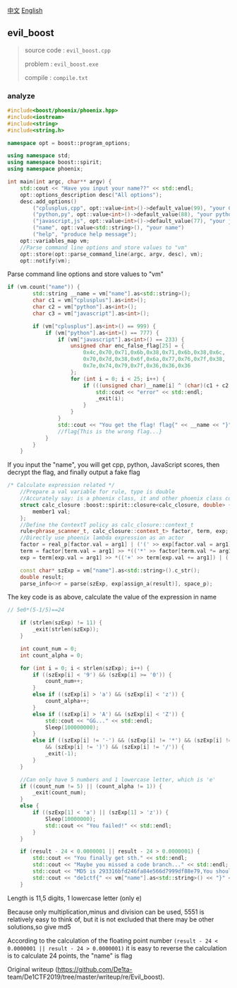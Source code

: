 [中文](./README_zh.md) [English](./README.md)  
## evil_boost

> source code : `evil_boost.cpp`  
>  
> problem : `evil_boost.exe`  
>  
> compile : `compile.txt`

### analyze

```C++  
#include<boost/phoenix/phoenix.hpp>  
#include<iostream>  
#include<string>  
#include<string.h>

namespace opt = boost::program_options;

using namespace std;  
using namespace boost::spirit;  
using namespace phoenix;

int main(int argc, char** argv) {  
	std::cout << "Have you input your name??" << std::endl;  
	opt::options_description desc("All options");  
	desc.add_options()  
		("cplusplus,cpp", opt::value<int>()->default_value(99), "your C++ grades")  
		("python,py", opt::value<int>()->default_value(88), "your python grades")  
		("javascript,js", opt::value<int>()->default_value(77), "your javascript grades")  
		("name", opt::value<std::string>(), "your name")  
		("help", "produce help message");  
	opt::variables_map vm;  
	//Parse command line options and store values to "vm"  
	opt::store(opt::parse_command_line(argc, argv, desc), vm);  
	opt::notify(vm);  
```

Parse command line options and store values to "vm"

```C++  
if (vm.count("name")) {  
		std::string __name = vm["name"].as<std::string>();  
		char c1 = vm["cplusplus"].as<int>();  
		char c2 = vm["python"].as<int>();  
		char c3 = vm["javascript"].as<int>();

		if (vm["cplusplus"].as<int>() == 999) {  
			if (vm["python"].as<int>() == 777) {  
				if (vm["javascript"].as<int>() == 233) {  
					unsigned char enc_false_flag[25] = {  
						0x4c,0x70,0x71,0x6b,0x38,0x71,0x6b,0x38,0x6c,  
						0x70,0x7d,0x38,0x6f,0x6a,0x77,0x76,0x7f,0x38,  
						0x7e,0x74,0x79,0x7f,0x36,0x36,0x36  
					};  
					for (int i = 0; i < 25; i++) {  
						if (((unsigned char)__name[i] ^ (char)(c1 + c2 * c3)) != enc_false_flag[i]) {  
							std::cout << "error" << std::endl;  
							_exit(i);  
						}  
					}  
				}  
				std::cout << "You get the flag! flag{" << __name << "}" << std::endl;  
				//flag{This is the wrong flag...}  
			}  
		}  
	}  
```

If you input the "name", you will get cpp, python, JavaScript scores, then
decrypt the flag, and finally output a fake flag

```C++  
/* Calculate expression related */  
	//Prepare a val variable for rule, type is double  
	//Accurately say: is a phoenix class, it and other phoenix class constitute a lambda expression, can be seen as a double in the lambda  
	struct calc_closure :boost::spirit::closure<calc_closure, double> {  
		member1 val;  
	};  
	//Define the ContextT policy as calc_closure::context_t  
	rule<phrase_scanner_t, calc_closure::context_t> factor, term, exp;  
	//Directly use phoenix lambda expression as an actor  
	factor = real_p[factor.val = arg1] | ('(' >> exp[factor.val = arg1] >> ')');  
	term = factor[term.val = arg1] >> *(('*' >> factor[term.val *= arg1]) | ('/' >> factor[term.val /= arg1]));  
	exp = term[exp.val = arg1] >> *(('+' >> term[exp.val += arg1]) | ('-' >> term[exp.val -= arg1]));

	const char* szExp = vm["name"].as<std::string>().c_str();  
	double result;  
	parse_info<>r = parse(szExp, exp[assign_a(result)], space_p);  
```

The key code is as above, calculate the value of the expression in name

```C++  
// 5e0*(5-1/5)==24

	if (strlen(szExp) != 11) {  
		_exit(strlen(szExp));  
	}

	int count_num = 0;  
	int count_alpha = 0;

	for (int i = 0; i < strlen(szExp); i++) {  
		if ((szExp[i] < '9') && (szExp[i] >= '0')) {  
			count_num++;  
		}  
		else if ((szExp[i] > 'a') && (szExp[i] < 'z')) {  
			count_alpha++;  
		}  
		else if ((szExp[i] > 'A') && (szExp[i] < 'Z')) {  
			std::cout << "GG..." << std::endl;  
			Sleep(100000000);  
		}  
		else if ((szExp[i] != '-') && (szExp[i] != '*') && (szExp[i] != '(')  
			&& (szExp[i] != ')') && (szExp[i] != '/')) {  
			_exit(-1);  
		}  
	}

	//Can only have 5 numbers and 1 lowercase letter, which is 'e'  
	if ((count_num != 5) || (count_alpha != 1)) {  
		_exit(count_num);  
	}  
	else {  
		if ((szExp[1] < 'a') || (szExp[1] > 'z')) {  
			Sleep(10000000);  
			std::cout << "You failed!" << std::endl;  
		}  
	}

	if (result - 24 < 0.0000001 || result - 24 > 0.0000001) {  
		std::cout << "You finally get sth." << std::endl;  
		std::cout << "Maybe you missed a code branch..." << std::endl;  
		std::cout << "MD5 is 293316bfd246fa84e566d7999df88e79,You should check it!" << std::endl;  
		std::cout << "de1ctf{" << vm["name"].as<std::string>() << "}" << std::endl;  
	}  
```

Length is 11,5 digits, 1 lowercase letter (only e)

Because only multiplication,minus and division can be used, 5551 is relatively
easy to think of, but it is not excluded that there may be other solutions,so
give md5  

According to the calculation of the floating point number `(result - 24 <
0.0000001 || result - 24 > 0.0000001)` it is easy to reverse the calculation
is to calculate 24 points, the "name" is flag  

Original writeup (https://github.com/De1ta-
team/De1CTF2019/tree/master/writeup/re/Evil_boost).